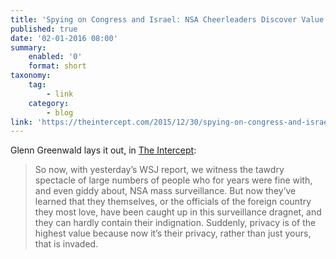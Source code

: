 ```yaml
---
title: 'Spying on Congress and Israel: NSA Cheerleaders Discover Value of Privacy Only When Their Own is Violated'
published: true
date: '02-01-2016 08:00'
summary:
    enabled: '0'
    format: short
taxonomy:
    tag:
        - link
    category:
        - blog
link: 'https://theintercept.com/2015/12/30/spying-on-congress-and-israel-nsa-cheerleaders-discover-value-of-privacy-only-when-their-own-is-violated/'
---
```


Glenn Greenwald lays it out, in [The Intercept](https://theintercept.com/2015/12/30/spying-on-congress-and-israel-nsa-cheerleaders-discover-value-of-privacy-only-when-their-own-is-violated/):

>So now, with yesterday’s WSJ report, we witness the tawdry spectacle of large numbers of people who for years were fine with, and even giddy about, NSA mass surveillance. But now they’ve learned that they themselves, or the officials of the foreign country they most love, have been caught up in this surveillance dragnet, and they can hardly contain their indignation. Suddenly, privacy is of the highest value because now it’s their privacy, rather than just yours, that is invaded.